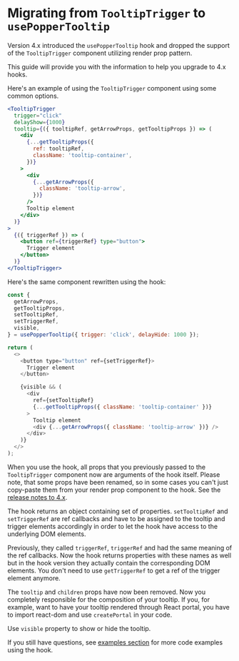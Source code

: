 # Migrating from `TooltipTrigger` to `usePopperTooltip`

Version 4.x introduced the `usePopperTooltip` hook and dropped the support of the `TooltipTrigger` component utilizing
render prop pattern.

This guide will provide you with the information to help you upgrade to 4.x hooks.

Here's an example of using the `TooltipTrigger` component using some common options.

```jsx
<TooltipTrigger
  trigger="click"
  delayShow={1000}
  tooltip={({ tooltipRef, getArrowProps, getTooltipProps }) => (
    <div
      {...getTooltipProps({
        ref: tooltipRef,
        className: 'tooltip-container',
      })}
    >
      <div
        {...getArrowProps({
          className: 'tooltip-arrow',
        })}
      />
      Tooltip element
    </div>
  )}
>
  {({ triggerRef }) => (
    <button ref={triggerRef} type="button">
      Trigger element
    </button>
  )}
</TooltipTrigger>
```

Here's the same component rewritten using the hook:

```js
const {
  getArrowProps,
  getTooltipProps,
  setTooltipRef,
  setTriggerRef,
  visible,
} = usePopperTooltip({ trigger: 'click', delayHide: 1000 });

return (
  <>
    <button type="button" ref={setTriggerRef}>
      Trigger element
    </button>

    {visible && (
      <div
        ref={setTooltipRef}
        {...getTooltipProps({ className: 'tooltip-container' })}
      >
        Tooltip element
        <div {...getArrowProps({ className: 'tooltip-arrow' })} />
      </div>
    )}
  </>
);
```

When you use the hook, all props that you previously passed to the `TooltipTrigger` component now are arguments of the
hook itself. Please note, that some props have been renamed, so in some cases you can't just copy-paste them from your
render prop component to the hook. See the [release notes to 4.x](release-notes.md).

The hook returns an object containing set of properties. `setTooltipRef` and `setTriggerRef` are ref callbacks and have
to be assigned to the tooltip and trigger elements accordingly in order to let the hook have access to the underlying
DOM elements.

Previously, they called `triggerRef`, `triggerRef` and had the same meaning of the ref callbacks. Now the hook returns
properties with these names as well but in the hook version they actually contain the corresponding DOM elements. You
don't need to use `getTriggerRef` to get a ref of the trigger element anymore.

The `tooltip` and `children` props have now been removed. Now you completely responsible for the composition of your
tooltip. If you, for example, want to have your tooltip rendered through React portal, you have to import react-dom and
use `createPortal` in your code.

Use `visible` property to show or hide the tooltip.

If you still have questions, see [examples section](README.md) for more code examples using the hook.
